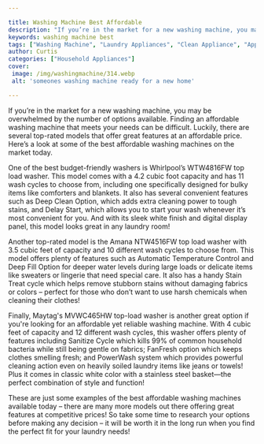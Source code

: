 ```yaml
---

title: Washing Machine Best Affordable
description: "If you’re in the market for a new washing machine, you may be overwhelmed by the number of options available. Finding an affordabl...keep reading to learn"
keywords: washing machine best
tags: ["Washing Machine", "Laundry Appliances", "Clean Appliance", "Appliance Guide"]
author: Curtis
categories: ["Household Appliances"]
cover: 
 image: /img/washingmachine/314.webp
 alt: 'someones washing machine ready for a new home'

---
```


If you’re in the market for a new washing machine, you may be overwhelmed by the number of options available. Finding an affordable washing machine that meets your needs can be difficult. Luckily, there are several top-rated models that offer great features at an affordable price. Here’s a look at some of the best affordable washing machines on the market today.

One of the best budget-friendly washers is Whirlpool’s WTW4816FW top load washer. This model comes with a 4.2 cubic foot capacity and has 11 wash cycles to choose from, including one specifically designed for bulky items like comforters and blankets. It also has several convenient features such as Deep Clean Option, which adds extra cleaning power to tough stains, and Delay Start, which allows you to start your wash whenever it’s most convenient for you. And with its sleek white finish and digital display panel, this model looks great in any laundry room! 

Another top-rated model is the Amana NTW4516FW top load washer with 3.5 cubic feet of capacity and 10 different wash cycles to choose from. This model offers plenty of features such as Automatic Temperature Control and Deep Fill Option for deeper water levels during large loads or delicate items like sweaters or lingerie that need special care. It also has a handy Stain Treat cycle which helps remove stubborn stains without damaging fabrics or colors – perfect for those who don’t want to use harsh chemicals when cleaning their clothes! 

Finally, Maytag's MVWC465HW top-load washer is another great option if you're looking for an affordable yet reliable washing machine. With 4 cubic feet of capacity and 12 different wash cycles, this washer offers plenty of features including Sanitize Cycle which kills 99% of common household bacteria while still being gentle on fabrics; FanFresh option which keeps clothes smelling fresh; and PowerWash system which provides powerful cleaning action even on heavily soiled laundry items like jeans or towels! Plus it comes in classic white color with a stainless steel basket—the perfect combination of style and function! 

These are just some examples of the best affordable washing machines available today – there are many more models out there offering great features at competitive prices! So take some time to research your options before making any decision – it will be worth it in the long run when you find the perfect fit for your laundry needs!
